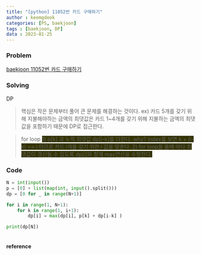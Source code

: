 ```yaml
---
title: "[python] 11052번 카드 구매하기"
author : keemgdeok
categories: [PS, baekjoon]
tags : [baekjoon, DP]
data : 2023-01-25
---
```



### Problem
[baekjoon 11052번 카드 구매하기](https://www.acmicpc.net/problem/11052)


### Solving 
DP
> 핵심은 작은 문제부터 풀어 큰 문제를 해결하는 것이다.
> ex\) 카드 5개를 갖기 위해 지불해야하는 금액의 최댓값은 카드 1~4개를 갖기 위해 지불하는 금액의 최댓값을 포함하기 때문에 DP로 접근한다.

> for loop
> <span style="background-color:#333300">1\) p[k] 과 누적 최댓값 dp[i-k]를 더한다. why? index를 보면 k + (i-k) == i 이므로 카드 i개를 갖기 위한 i 값을 맞춘다. </span>
> <span style="background-color:#333300">2\) for loop을 돌때 마다 최댓값이 갱신될 수 있도록 dp[i]와 함께 max연산을 수행한다.</span>

### Code
```py
N = int(input())
p = [0] + list(map(int, input().split()))
dp = [0 for _ in range(N+1)]

for i in range(1, N+1):
    for k in range(1, i+1):
        dp[i] = max(dp[i], p[k] + dp[i-k] ) 

print(dp[N])
        
```


#### reference
